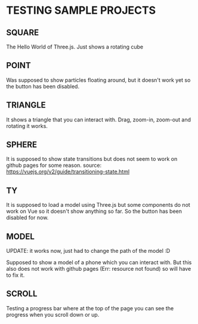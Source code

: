 # TESTING SAMPLE PROJECTS

## SQUARE
The Hello World of Three.js.  Just shows a rotating cube 


## POINT
Was supposed to show particles floating around, but it doesn't work yet so the button has been disabled.


## TRIANGLE
It shows a triangle that you can interact with. Drag, zoom-in, zoom-out and rotating it works.

## SPHERE
It is supposed to show state transitions but does not seem to work on github pages for some reason.
source: https://vuejs.org/v2/guide/transitioning-state.html

## TY
It is supposed to load a model using Three.js but some components do not work on Vue so it doesn't show anything so far.
So the button has been disabled for now.

## MODEL
UPDATE: it works now, just had to change the path of the model  :D

Supposed to show a model of a phone which you can interact with. But this also does not work with github pages (Err: resource not found) so will have to fix it.

## SCROLL
Testing a progress bar where at the top of the page you can see the progress when you scroll down or up.
